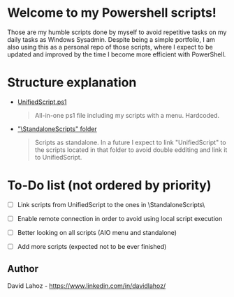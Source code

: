 # Welcome to my Powershell scripts!

Those are my humble scripts done by myself to avoid repetitive tasks on my daily tasks as Windows Sysadmin.
Despite being a simple portfolio, I am also using this as a personal repo of those scripts, where I expect to be updated and improved by the time I become more efficient with PowerShell.

# Structure explanation

-  [UnifiedScript.ps1](UnifiedScript.ps1)
	>  All-in-one ps1 file including my scripts with a menu. Hardcoded.

-  ["\StandaloneScripts" folder](/StandaloneScripts/)
	>  Scripts as standalone. In a future I expect to link "UnifiedScript" to the scripts located in that folder to avoid double edditing and link it to UnifiedScript.

# To-Do list (not ordered by priority)

- [ ] Link scripts from UnifiedScript to the ones in \StandaloneScripts\
- [ ] Enable remote connection in order to avoid using local script execution 
- [ ] Better looking on all scripts (AIO menu and standalone)
- [ ] Add more scripts (expected not to be ever finished)


## Author
David Lahoz - https://www.linkedin.com/in/davidlahoz/